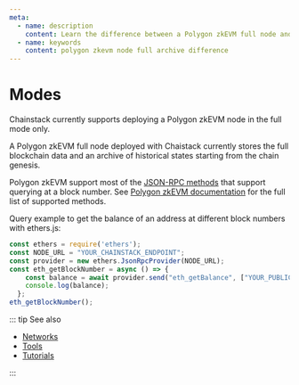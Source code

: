 ```yaml
---
meta:
  - name: description
    content: Learn the difference between a Polygon zkEVM full node and an archive node. Run sample commands to see the difference.
  - name: keywords
    content: polygon zkevm node full archive difference
---
```


# Modes

Chainstack currently supports deploying a Polygon zkEVM node in the full mode only.

A Polygon zkEVM full node deployed with Chaistack currently stores the full blockchain data and an archive of historical states starting from the chain genesis.

Polygon zkEVM support most of the [JSON-RPC methods](https://eth.wiki/json-rpc/API#the-default-block-parameter) that support querying at a block number. See [Polygon zkEVM documentation](https://github.com/0xPolygonHermez/zkevm-node/blob/develop/docs/json-rpc-endpoints.md) for the full list of supported methods.

Query example to get the balance of an address at different block numbers with ethers.js:

``` js
const ethers = require('ethers');
const NODE_URL = "YOUR_CHAINSTACK_ENDPOINT";
const provider = new ethers.JsonRpcProvider(NODE_URL);
const eth_getBlockNumber = async () => {
    const balance = await provider.send("eth_getBalance", ["YOUR_PUBLIC_ADDRESS", "latest"]);
    console.log(balance);
  };
eth_getBlockNumber();
```

::: tip See also

* [Networks](/operations/polygon-zkevm/networks)
* [Tools](/operations/polygon-zkevm/tools)
* [Tutorials](/tutorials/polygon-zkevm/)

:::
